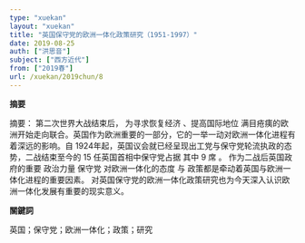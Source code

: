 ```yaml
---
type: "xuekan"
layout: "xuekan"
title: "英国保守党的欧洲一体化政策研究（1951-1997）"
date: 2019-08-25
auth: ["洪思音"]
subject: ["西方近代"]
from: ["2019春"]
url: /xuekan/2019chun/8
---
```


**摘要**      

摘要： 第二次世界大战结束后， 为寻求恢复经济 、提高国际地位 满目疮痍的欧洲开始走向联合。英国作为欧洲重要的一部分，它的一举一动对欧洲一体化进程有着深远的影响。自 1924年起，英国议会就已经呈现出工党与保守党轮流执政的态势，二战结束至今的 15 任英国首相中保守党占据 其中 9 席 。 作为二战后英国政府的重要 政治力量 保守党 对欧洲一体化的态度 与 政策都是牵动着英国与欧洲一体化进程的重要因素。 对英国保守党的欧洲一体化政策研究也为今天深入认识欧洲一体化发展有重要的现实意义。

**關鍵詞**

英国；保守党；欧洲一体化；政策；研究

